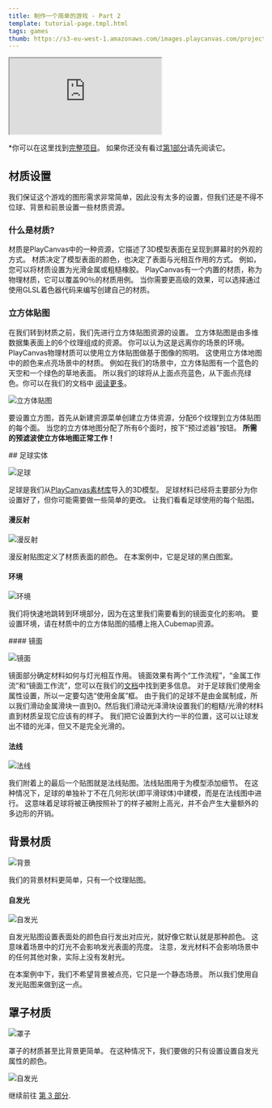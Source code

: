 ```yaml
---
title: 制作一个简单的游戏 - Part 2
template: tutorial-page.tmpl.html
tags: games
thumb: https://s3-eu-west-1.amazonaws.com/images.playcanvas.com/projects/12/406050/LIJTDO-image-75.jpg
---
```


<iframe src="https://playcanv.as/p/KH37bnOk/?overlay=false"></iframe>

*你可以在这里找到[完整项目][16]。 如果你还没有看过[第1部分][1]请先阅读它。

## 材质设置

我们保证这个游戏的图形需求非常简单，因此没有太多的设置，但我们还是不得不位球、背景和前景设置一些材质资源。

### 什么是材质?

材质是PlayCanvas中的一种资源，它描述了3D模型表面在呈现到屏幕时的外观的方式。 材质决定了模型表面的颜色，也决定了表面与光相互作用的方式。 例如，您可以将材质设置为光滑金属或粗糙橡胶。 PlayCanvas有一个内置的材质，称为物理材质，它可以覆盖90％的材质用例。 当你需要更高级的效果，可以选择通过使用GLSL着色器代码来编写创建自己的材质。

### 立方体贴图

在我们转到材质之前，我们先进行立方体贴图资源的设置。 立方体贴图是由多维数据集表面上的6个纹理组成的资源。 你可以认为这是远离你的场景的环境。 PlayCanvas物理材质可以使用立方体贴图做基于图像的照明。 这使用立方体地图中的颜色来点亮场景中的材质。 例如在我们的场景中，立方体贴图有一个蓝色的天空和一个绿色的草地表面。 所以我们的球将从上面点亮蓝色，从下面点亮绿色。你可以在我们的文档中 [阅读更多][7]。

![立方体贴图][8]

要设置立方图，首先从新建资源菜单创建立方体资源，分配6个纹理到立方体贴图的每个面。 当您的立方体地图分配了所有6个面时，按下“预过滤器”按钮。 **所需的预滤波使立方体地图正常工作！**

## 足球实体

![足球][3]

足球是我们从[PlayCanvas素材库][2]导入的3D模型。 足球材料已经将主要部分为你设置好了，但你可能需要做一些简单的更改。 让我们看看足球使用的每个贴图。

#### 漫反射

![漫反射][4]

漫反射贴图定义了材质表面的颜色。 在本案例中，它是足球的黑白图案。

#### 环境

![环境][9]

我们将快速地跳转到环境部分，因为在这里我们需要看到的镜面变化的影响。 要设置环境，请在材质中的立方体贴图的插槽上拖入Cubemap资源。

#### 镜面

![镜面][5]

镜面部分确定材料如何与灯光相互作用。 镜面效果有两个“工作流程”，“金属工作流”和“镜面工作流”，您可以在我们的[文档][6]中找到更多信息。 对于足球我们使用金属性设置，所以一定要勾选“使用金属”框。 由于我们的足球不是由金属制成，所以我们滑动金属滑块一直到0。然后我们滑动光泽滑块设置我们的粗糙/光滑的材料直到材质呈现它应该有的样子。 我们把它设置到大约一半的位置，这可以让球发出不错的光泽，但又不是完全光滑的。

#### 法线

![法线][10]

我们附着上的最后一个贴图就是法线贴图。法线贴图用于为模型添加细节。 在这种情况下，足球的单独补丁不在几何形状(即平滑球体)中建模，而是在法线图中进行。 这意味着足球将被正确按照补丁的样子被附上高光，并不会产生大量额外的多边形的开销。

## 背景材质

![背景][11]

我们的背景材料更简单，只有一个纹理贴图。

#### 自发光

![自发光][12]

自发光贴图设置表面处的颜色自行发出对应光，就好像它默认就是那种颜色。 这意味着场景中的灯光不会影响发光表面的亮度。 注意，发光材料不会影响场景中的任何其他对象，实际上没有发射光。

在本案例中下，我们不希望背景被点亮，它只是一个静态场景。 所以我们使用自发光贴图来做到这一点。

## 罩子材质

![罩子][13]

罩子的材质甚至比背景更简单。 在这种情况下，我们要做的只有设置设置自发光属性的颜色。

![自发光][14]

继续前往 [第 3 部分][15].

[1]: /tutorials/keepyup-part-one/
[2]: http://store.playcanvas.com/
[3]: /images/tutorials/beginner/keepyup-part-two/ball-material.jpg
[4]: /images/tutorials/beginner/keepyup-part-two/ball-diffuse.jpg
[5]: /images/tutorials/beginner/keepyup-part-two/ball-spec.jpg
[6]: /user-manual/graphics/physical-rendering/physical-materials/
[7]: /user-manual/assets/cubemaps/
[8]: /images/tutorials/beginner/keepyup-part-two/cubemap-preview.jpg
[9]: /images/tutorials/beginner/keepyup-part-two/ball-env.jpg
[10]: /images/tutorials/beginner/keepyup-part-two/ball-normal.jpg
[11]: /images/tutorials/beginner/keepyup-part-two/backdrop-material.jpg
[12]: /images/tutorials/beginner/keepyup-part-two/backdrop-emissive.jpg
[13]: /images/tutorials/beginner/keepyup-part-two/overlay-material.jpg
[14]: /images/tutorials/beginner/keepyup-part-two/overlay-emissive.jpg
[15]: /tutorials/keepyup-part-three/
[16]: https://playcanvas.com/project/406050

